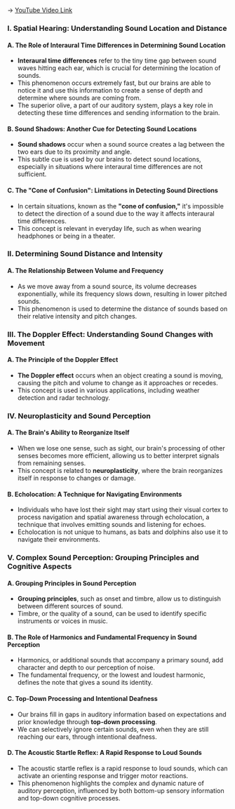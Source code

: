 -> [YouTube Video Link](https://www.youtube.com/watch?v=DG0kMlEyQcs&list=PLWoagukcejEy2OOGnSIiAAMykzDxf4N5H&index=10&pp=iAQB)

### I. Spatial Hearing: Understanding Sound Location and Distance
#### A. The Role of Interaural Time Differences in Determining Sound Location

- **Interaural time differences** refer to the tiny time gap between sound waves hitting each ear, which is crucial for determining the location of sounds.
- This phenomenon occurs extremely fast, but our brains are able to notice it and use this information to create a sense of depth and determine where sounds are coming from.
- The superior olive, a part of our auditory system, plays a key role in detecting these time differences and sending information to the brain.

#### B. Sound Shadows: Another Cue for Detecting Sound Locations

- **Sound shadows** occur when a sound source creates a lag between the two ears due to its proximity and angle.
- This subtle cue is used by our brains to detect sound locations, especially in situations where interaural time differences are not sufficient.

#### C. The "Cone of Confusion": Limitations in Detecting Sound Directions

- In certain situations, known as the **"cone of confusion,"** it's impossible to detect the direction of a sound due to the way it affects interaural time differences.
- This concept is relevant in everyday life, such as when wearing headphones or being in a theater.

### II. Determining Sound Distance and Intensity
#### A. The Relationship Between Volume and Frequency

- As we move away from a sound source, its volume decreases exponentially, while its frequency slows down, resulting in lower pitched sounds.
- This phenomenon is used to determine the distance of sounds based on their relative intensity and pitch changes.

### III. The Doppler Effect: Understanding Sound Changes with Movement
#### A. The Principle of the Doppler Effect

- **The Doppler effect** occurs when an object creating a sound is moving, causing the pitch and volume to change as it approaches or recedes.
- This concept is used in various applications, including weather detection and radar technology.

### IV. Neuroplasticity and Sound Perception
#### A. The Brain's Ability to Reorganize Itself

- When we lose one sense, such as sight, our brain's processing of other senses becomes more efficient, allowing us to better interpret signals from remaining senses.
- This concept is related to **neuroplasticity**, where the brain reorganizes itself in response to changes or damage.

#### B. Echolocation: A Technique for Navigating Environments

- Individuals who have lost their sight may start using their visual cortex to process navigation and spatial awareness through echolocation, a technique that involves emitting sounds and listening for echoes.
- Echolocation is not unique to humans, as bats and dolphins also use it to navigate their environments.

### V. Complex Sound Perception: Grouping Principles and Cognitive Aspects
#### A. Grouping Principles in Sound Perception

- **Grouping principles**, such as onset and timbre, allow us to distinguish between different sources of sound.
- Timbre, or the quality of a sound, can be used to identify specific instruments or voices in music.

#### B. The Role of Harmonics and Fundamental Frequency in Sound Perception

- Harmonics, or additional sounds that accompany a primary sound, add character and depth to our perception of noise.
- The fundamental frequency, or the lowest and loudest harmonic, defines the note that gives a sound its identity.

#### C. Top-Down Processing and Intentional Deafness

- Our brains fill in gaps in auditory information based on expectations and prior knowledge through **top-down processing**.
- We can selectively ignore certain sounds, even when they are still reaching our ears, through intentional deafness.

#### D. The Acoustic Startle Reflex: A Rapid Response to Loud Sounds

- The acoustic startle reflex is a rapid response to loud sounds, which can activate an orienting response and trigger motor reactions.
- This phenomenon highlights the complex and dynamic nature of auditory perception, influenced by both bottom-up sensory information and top-down cognitive processes.